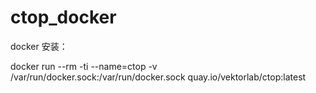 # ctop_docker
docker 安装：

docker run --rm -ti --name=ctop -v /var/run/docker.sock:/var/run/docker.sock quay.io/vektorlab/ctop:latest
